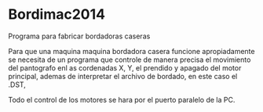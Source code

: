 Bordimac2014
============

Programa para fabricar bordadoras caseras

Para que una maquina maquina bordadora casera funcione apropiadamente se necesita de un programa que controle de manera precisa el movimiento del pantografo enl as cordenadas X, Y, el prendido y apagado del motor principal, ademas de interpretar el archivo de bordado, en este caso el .DST, 

Todo el control de los motores se hara por el puerto paralelo de la PC.
